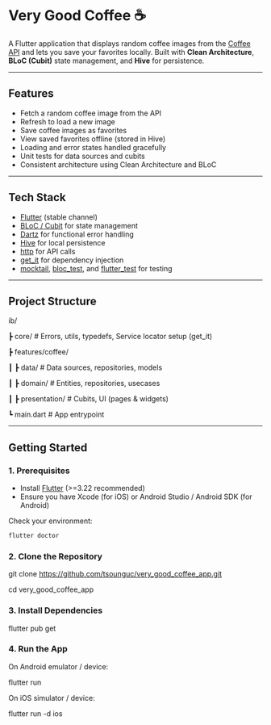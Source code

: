 # Very Good Coffee ☕

A Flutter application that displays random coffee images from the [Coffee API](https://coffee.alexflipnote.dev) and lets you save your favorites locally. Built with **Clean Architecture**, **BLoC (Cubit)** state management, and **Hive** for persistence.

---

## Features

- Fetch a random coffee image from the API
- Refresh to load a new image
- Save coffee images as favorites
- View saved favorites offline (stored in Hive)
- Loading and error states handled gracefully
- Unit tests for data sources and cubits
- Consistent architecture using Clean Architecture and BLoC

---

## Tech Stack

- [Flutter](https://flutter.dev) (stable channel)
- [BLoC / Cubit](https://bloclibrary.dev) for state management
- [Dartz](https://pub.dev/packages/dartz) for functional error handling
- [Hive](https://pub.dev/packages/hive) for local persistence
- [http](https://pub.dev/packages/http) for API calls
- [get_it](https://pub.dev/packages/get_it) for dependency injection
- [mocktail](https://pub.dev/packages/mocktail), [bloc_test](https://pub.dev/packages/bloc_test), and [flutter_test](https://api.flutter.dev/flutter/flutter_test/flutter_test-library.html) for testing

---

## Project Structure

ib/ 

┣ core/ # Errors, utils, typedefs, Service locator setup (get_it)

┣ features/coffee/ 

┃ ┣ data/ # Data sources, repositories, models 

┃ ┣ domain/ # Entities, repositories, usecases 

┃ ┣ presentation/ # Cubits, UI (pages & widgets)

┗ main.dart # App entrypoint


---

## Getting Started

### 1. Prerequisites

- Install [Flutter](https://docs.flutter.dev/get-started/install) (>=3.22 recommended)
- Ensure you have Xcode (for iOS) or Android Studio / Android SDK (for Android)

Check your environment:

```bash
flutter doctor
```

### 2. Clone the Repository

git clone https://github.com/tsounguc/very_good_coffee_app.git

cd very_good_coffee_app

### 3. Install Dependencies

flutter pub get

### 4. Run the App

On Android emulator / device:

flutter run


On iOS simulator / device:

flutter run -d ios

